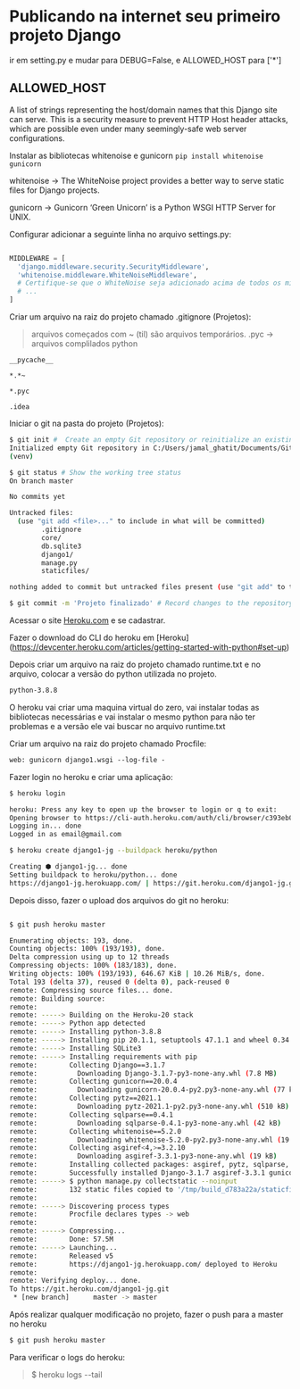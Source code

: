 # Publicando na internet seu primeiro projeto Django

ir em setting.py e mudar para DEBUG=False,
e ALLOWED_HOST para ['*']

## ALLOWED_HOST

A list of strings representing the host/domain names that this Django site can serve. This is a security measure to prevent HTTP Host header attacks, which are possible even under many seemingly-safe web server configurations.

Instalar as bibliotecas whitenoise e gunicorn
`pip install whitenoise gunicorn`

whitenoise -> The WhiteNoise project provides a better way to serve static files for Django projects.

gunicorn -> Gunicorn ‘Green Unicorn’ is a Python WSGI HTTP Server for UNIX.

Configurar adicionar a seguinte linha no arquivo settings.py:

```python

MIDDLEWARE = [
  'django.middleware.security.SecurityMiddleware',
  'whitenoise.middleware.WhiteNoiseMiddleware',
  # Certifique-se que o WhiteNoise seja adicionado acima de todos os middlewares do Django, exceto o de security. 
  # ...
]
```

Criar um arquivo na raiz do projeto chamado .gitignore (Projetos):

> arquivos começados com ~ (til) são arquivos temporários.
> .pyc -> arquivos complilados python

```text
__pycache__

*.*~

*.pyc

.idea
```

Iniciar o git na pasta do projeto (Projetos):

```bash
$ git init #  Create an empty Git repository or reinitialize an existing one
Initialized empty Git repository in C:/Users/jamal_ghatit/Documents/GitHub/Django_udemy/Section_3_Django_Framework_basico/Projetos/.git/
(venv)

$ git status # Show the working tree status
On branch master

No commits yet

Untracked files:
  (use "git add <file>..." to include in what will be committed)
        .gitignore
        core/
        db.sqlite3
        django1/
        manage.py
        staticfiles/

nothing added to commit but untracked files present (use "git add" to track)

$ git commit -m 'Projeto finalizado' # Record changes to the repository

```

Acessar o site [Heroku.com](https://www.heroku.com/) e se cadastrar.

Fazer o download do CLI do heroku em [Heroku] (https://devcenter.heroku.com/articles/getting-started-with-python#set-up)

Depois criar um arquivo na raiz do projeto chamado runtime.txt e  no arquivo, colocar a 
versão do python utilizada no projeto.

```txt
python-3.8.8

```

O heroku vai criar uma maquina virtual do zero, vai instalar todas as bibliotecas necessárias e vai instalar o mesmo python para não ter problemas e a versão ele vai buscar
no arquivo runtime.txt

Criar um arquivo na raiz do projeto chamado Procfile:

```txt
web: gunicorn django1.wsgi --log-file -

```

Fazer login no heroku e criar uma aplicação:

```bash
$ heroku login

heroku: Press any key to open up the browser to login or q to exit:
Opening browser to https://cli-auth.heroku.com/auth/cli/browser/c393eb07-be2c-46f3-ac40-674c95e9e65c?requestor=SFMyNTY.g2gDbQAAAA0xOTEuMTkzLjUwLjUwbgYAAaAnLngBYgABUYA.FYabkD6IbgFCRKtNWc9ukzqXg6SryYeEXXRqG2Sr7xA
Logging in... done
Logged in as email@gmail.com

$ heroku create django1-jg --buildpack heroku/python

Creating ⬢ django1-jg... done
Setting buildpack to heroku/python... done
https://django1-jg.herokuapp.com/ | https://git.heroku.com/django1-jg.git

```

Depois disso, fazer o upload dos arquivos do git no heroku:

```bash

$ git push heroku master

Enumerating objects: 193, done.
Counting objects: 100% (193/193), done.
Delta compression using up to 12 threads
Compressing objects: 100% (183/183), done.
Writing objects: 100% (193/193), 646.67 KiB | 10.26 MiB/s, done.
Total 193 (delta 37), reused 0 (delta 0), pack-reused 0
remote: Compressing source files... done.
remote: Building source:
remote:
remote: -----> Building on the Heroku-20 stack
remote: -----> Python app detected
remote: -----> Installing python-3.8.8
remote: -----> Installing pip 20.1.1, setuptools 47.1.1 and wheel 0.34.2
remote: -----> Installing SQLite3
remote: -----> Installing requirements with pip
remote:        Collecting Django==3.1.7
remote:          Downloading Django-3.1.7-py3-none-any.whl (7.8 MB)
remote:        Collecting gunicorn==20.0.4
remote:          Downloading gunicorn-20.0.4-py2.py3-none-any.whl (77 kB)
remote:        Collecting pytz==2021.1
remote:          Downloading pytz-2021.1-py2.py3-none-any.whl (510 kB)
remote:        Collecting sqlparse==0.4.1
remote:          Downloading sqlparse-0.4.1-py3-none-any.whl (42 kB)
remote:        Collecting whitenoise==5.2.0
remote:          Downloading whitenoise-5.2.0-py2.py3-none-any.whl (19 kB)
remote:        Collecting asgiref<4,>=3.2.10
remote:          Downloading asgiref-3.3.1-py3-none-any.whl (19 kB)
remote:        Installing collected packages: asgiref, pytz, sqlparse, Django, gunicorn, whitenoise
remote:        Successfully installed Django-3.1.7 asgiref-3.3.1 gunicorn-20.0.4 pytz-2021.1 sqlparse-0.4.1 whitenoise-5.2.0
remote: -----> $ python manage.py collectstatic --noinput
remote:        132 static files copied to '/tmp/build_d783a22a/staticfiles', 3 unmodified.
remote:
remote: -----> Discovering process types
remote:        Procfile declares types -> web
remote:
remote: -----> Compressing...
remote:        Done: 57.5M
remote: -----> Launching...
remote:        Released v5
remote:        https://django1-jg.herokuapp.com/ deployed to Heroku
remote:
remote: Verifying deploy... done.
To https://git.heroku.com/django1-jg.git
 * [new branch]      master -> master

```

Após realizar qualquer modificação no projeto, 
fazer o push para a master no heroku

```bash
$ git push heroku master

```

Para verificar o logs do heroku:

> $ heroku logs --tail